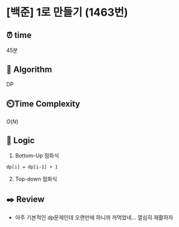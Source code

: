# [백준] 1로 만들기 (1463번)

## ⏰  **time**
45분

## :pushpin: **Algorithm**
DP

## ⏲️**Time Complexity**
$O(N)$

## :round_pushpin: **Logic**
1. Bottom-Up 점화식
```
dp[i] = dp[i-1] + 1
```
2. Top-down 점화식

## :black_nib: **Review**
- 아주 기본적인 dp문제인데 오랜만에 하니까 까먹었네... 열심히 재활하자

